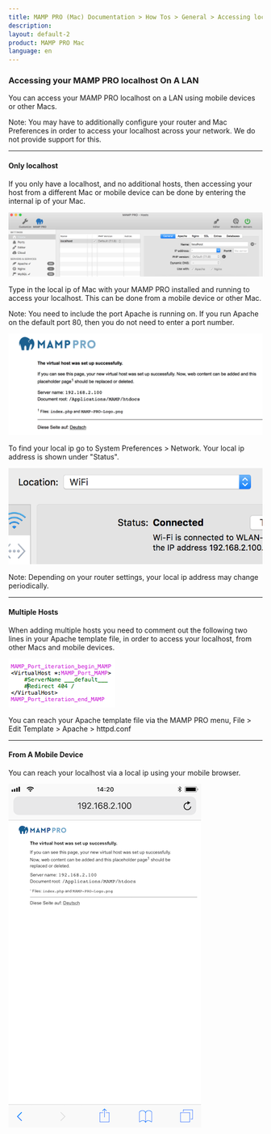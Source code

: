 ```yaml
---
title: MAMP PRO (Mac) Documentation > How Tos > General > Accessing localhost on a LAN
description: 
layout: default-2
product: MAMP PRO Mac
language: en
---
```


### Accessing your MAMP PRO localhost On A LAN

You can access your MAMP PRO localhost on a LAN using mobile devices or other Macs.

<div class="alert" role="alert">
Note: You may have to additionally configure your router and Mac Preferences in order to access your localhost across your network. We do not provide support for this.
</div>

---

#### Only localhost

If you only have a localhost, and no additional hosts, then accessing your host from a different Mac or mobile device can be done by entering the internal ip of your Mac. 

![MAMP](/en/MAMP-PRO-Mac/How-Tos/General/AccessingOnLAN/localhost.png)

Type in the local ip of Mac with your MAMP PRO installed and running to access your localhost. This can be done from a mobile device or other Mac. 

<div class="alert" role="alert">
Note: You need to include the port Apache is running on. If you run Apache on the default port 80, then you do not need to enter a port number.
</div>

![MAMP](/en/MAMP-PRO-Mac/How-Tos/General/AccessingOnLAN/host.png)

To find your local ip go to System Preferences > Network. Your local ip address is shown under "Status". 

![MAMP](/en/MAMP-PRO-Mac/How-Tos/General/AccessingOnLAN/ip.png)

<div class="alert" role="alert">
Note: Depending on your router settings, your local ip address may change periodically.
</div>

---

#### Multiple Hosts

When adding multiple hosts you need to comment out the following two lines in your Apache template file, in order to access your localhost, from other Macs and mobile devices. 

![MAMP](/en/MAMP-PRO-Mac/How-Tos/General/AccessingOnLAN/template.png)

You can reach your Apache template file via the MAMP PRO menu, File > Edit Template > Apache > httpd.conf

---

#### From A Mobile Device

You can reach your localhost via a local ip using your mobile browser.

![MAMP](/en/MAMP-PRO-Mac/How-Tos/General/AccessingOnLAN/mobile.png)





